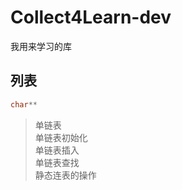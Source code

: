 # Collect4Learn-dev
我用来学习的库

## 列表

``` C
char**
```
>  单链表  
>  单链表初始化  
>  单链表插入  
>  单链表查找  
>  静态连表的操作
